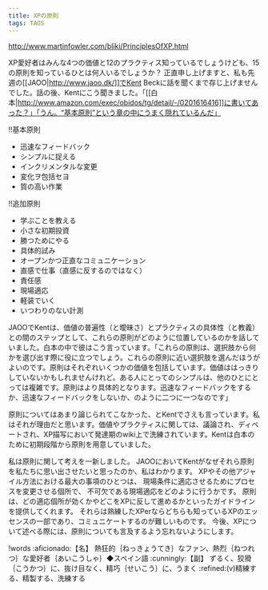 ```yaml
---
title: XPの原則
tags: TAGS
---
```


http://www.martinfowler.com/bliki/PrinciplesOfXP.html

XP愛好者はみんな4つの価値と12のプラクティス知っているでしょうけども、15の原則を知っているひとは何人いるでしょうか？ 正直申し上げますと、私も先週の[[JAOO|http://www.jaoo.dk/]]でKent Beckに話を聞くまで存じ上げませんでした。話の後、Kentにこう聞きました。「[[白本|http://www.amazon.com/exec/obidos/tg/detail/-/0201616416]]に書いてあった？」「うん。“基本原則”という章の中にうまく隠れているんだ」

!!基本原則

* 迅速なフィードバック
* シンプルに捉える
* インクリメンタルな変更
* 変化ヲ包括セヨ
* 質の高い作業

!!追加原則

* 学ぶことを教える
* 小さな初期投資
* 勝つためにやる
* 具体的試み
* オープンかつ正直なコミュニケーション
* 直感で仕事（直感に反するのではなく）
* 責任感
* 現場適応
* 軽装でいく
* いつわりのない計測

JAOOでKentは、価値の普遍性（と曖昧さ）とプラクティスの具体性（と教義）との間のステップとして、これらの原則がどのように位置しているのかを話していました。白本の中で彼はこう言っています。「これらの原則は、選択肢から何かを選び出す際に役に立つでしょう。これらの原則に近い選択肢を選んだほうがよいのです。原則はそれぞれいくつかの価値を包括しています。価値ははっきりしていないかもしれませんけれど。ある人にとってのシンプルは、他のひとにとっては複雑です。原則はより具体的となります。迅速なフィードバックをするか、迅速なフィードバックをしないか、のように二つに一つなのです」

原則についてはあまり論じられてこなかった、とKentでさえも言っています。私はそれが理由だと思います。価値やプラクティスに関しては、議論され、ディベートされ、XP描写において発達期のwiki上で洗練されています。Kentは白本のために初期段階から原則を用意していました。

私は原則に関して考えを一新しました。
JAOOにおいてKentがなぜそれら原則を私たちに思い出させたいと思ったのか、私はわかります。
XPやその他アジャイル方法における最大の事項のひとつは、
現場条件に適応させるためにプロセスを変更させる個所で、
不可欠である現場適応をどのように行うかです。
原則は、どの適応個所が効くかやどこをXPに反して進めるかといったガイドラインを提供してくれます。
それらは熟練したXPerならどちらも知っているXPのエッセンスの一部であり、コミュニケートするのが難しいものです。
今後、XPについて述べる際には、原則についても言及するよう忘れないようにします。


!words
:aficionado:【名】 熱狂的｛ねっきょうてき｝なファン、熱烈｛ねつれつ｝な愛好者｛あいこうしゃ｝◆スペイン語
:cunningly:【副】 ずるく、狡猾｛こうかつ｝に、抜け目なく、精巧｛せいこう｝に、うまく 
:refined:(v)精練する、精製する、洗練する
